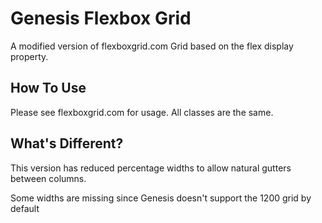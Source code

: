 # Genesis Flexbox Grid
A modified version of flexboxgrid.com
Grid based on the flex display property.

## How To Use
Please see flexboxgrid.com for usage. All classes are the same. 

## What's Different?
This version has reduced percentage widths to allow natural gutters between columns.

Some widths are missing since Genesis doesn't support the 1200 grid by default
